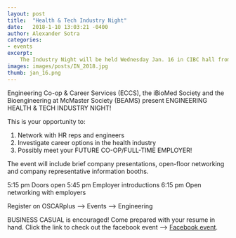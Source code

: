 ```yaml
---
layout: post
title:  "Health & Tech Industry Night"
date:   2018-1-10 13:03:21 -0400
author: Alexander Sotra
categories:
- events
excerpt: 
    The Industry Night will be held Wednesday Jan. 16 in CIBC hall from 5:15 pm to 8:15 pm. It provides you with the unique opportunity to network with HR reps and engineers, investigate career options in the health industry, and possibly meet your FUTURE CO-OP/FULL-TIME EMPLOYER! Register on OSCARplus --> Events --> Engineering
images: images/posts/IN_2018.jpg
thumb: jan_16.png
---
```


Engineering Co-op & Career Services (ECCS), the iBioMed Society and the Bioengineering at McMaster Society (BEAMS) present ENGINEERING HEALTH & TECH INDUSTRY NIGHT!

This is your opportunity to:
1) Network with HR reps and engineers
2) Investigate career options in the health industry
3) Possibly meet your FUTURE CO-OP/FULL-TIME EMPLOYER!

The event will include brief company presentations, open-floor networking and company representative information booths.

5:15 pm     Doors open
5:45 pm     Employer introductions
6:15 pm     Open networking with employers

Register on OSCARplus --> Events --> Engineering

BUSINESS CASUAL is encouraged! Come prepared with your resume in hand.
Click the link to check out the facebook event --> [Facebook event](https://www.facebook.com/events/1153756688122708/?notif_t=plan_user_invited&notif_id=1547165364728038). 